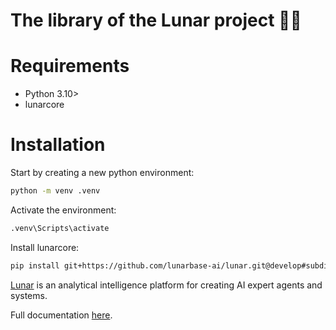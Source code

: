 <!--
Copyright © 2024 Lunarbase (https://lunarbase.ai/) <contact@lunarbase.ai>

SPDX-License-Identifier: GPL-3.0-or-later
-->

# The library of the Lunar project 🌙💫

# Requirements

- Python 3.10>
- lunarcore

# Installation

Start by creating a new python environment:

```bash
python -m venv .venv
```

Activate the environment:

```bash
.venv\Scripts\activate
```

Install lunarcore:

```bash
pip install git+https://github.com/lunarbase-ai/lunar.git@develop#subdirectory=lunarbase/core
```

[Lunar](https://lunarbase.ai/) is an analytical intelligence platform for creating AI expert agents and systems.

Full documentation [here](https://lunarbase-ai.github.io/).
